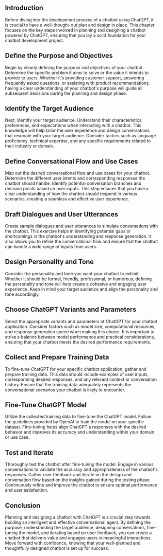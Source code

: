 
## Introduction

Before diving into the development process of a chatbot using ChatGPT, it is crucial to have a well-thought-out plan and design in place. This chapter focuses on the key steps involved in planning and designing a chatbot powered by ChatGPT, ensuring that you lay a solid foundation for your chatbot development project.

## Define the Purpose and Objectives

Begin by clearly defining the purpose and objectives of your chatbot. Determine the specific problem it aims to solve or the value it intends to provide to users. Whether it's providing customer support, answering frequently asked questions, or assisting with product recommendations, having a clear understanding of your chatbot's purpose will guide all subsequent decisions during the planning and design phase.

## Identify the Target Audience

Next, identify your target audience. Understand their characteristics, preferences, and expectations when interacting with a chatbot. This knowledge will help tailor the user experience and design conversations that resonate with your target audience. Consider factors such as language proficiency, technical expertise, and any specific requirements related to their industry or domain.

## Define Conversational Flow and Use Cases

Map out the desired conversational flow and use cases for your chatbot. Determine the different user intents and corresponding responses the chatbot should handle. Identify potential conversation branches and decision points based on user inputs. This step ensures that you have a clear understanding of how the chatbot should respond in various scenarios, creating a seamless and effective user experience.

## Draft Dialogues and User Utterances

Create sample dialogues and user utterances to simulate conversations with the chatbot. This exercise helps in identifying potential gaps or shortcomings in the chatbot's understanding and response generation. It also allows you to refine the conversational flow and ensure that the chatbot can handle a wide range of inputs from users.

## Design Personality and Tone

Consider the personality and tone you want your chatbot to exhibit. Whether it should be formal, friendly, professional, or humorous, defining the personality and tone will help create a cohesive and engaging user experience. Keep in mind your target audience and align the personality and tone accordingly.

## Choose ChatGPT Variants and Parameters

Select the appropriate variants and parameters of ChatGPT for your chatbot application. Consider factors such as model size, computational resources, and response generation speed when making this choice. It is important to strike a balance between model performance and practical considerations, ensuring that your chatbot meets the desired performance requirements.

## Collect and Prepare Training Data

To fine-tune ChatGPT for your specific chatbot application, gather and prepare training data. This data should include examples of user inputs, corresponding desired responses, and any relevant context or conversation history. Ensure that the training data adequately represents the conversational scenarios your chatbot is likely to encounter.

## Fine-Tune ChatGPT Model

Utilize the collected training data to fine-tune the ChatGPT model. Follow the guidelines provided by OpenAI to train the model on your specific dataset. Fine-tuning helps align ChatGPT's responses with the desired behavior and improves its accuracy and understanding within your domain or use case.

## Test and Iterate

Thoroughly test the chatbot after fine-tuning the model. Engage in various conversations to validate the accuracy and appropriateness of the chatbot's responses. Gather user feedback and iterate on the design and conversation flow based on the insights gained during the testing phase. Continuously refine and improve the chatbot to ensure optimal performance and user satisfaction.

## Conclusion

Planning and designing a chatbot with ChatGPT is a crucial step towards building an intelligent and effective conversational agent. By defining the purpose, understanding the target audience, designing conversations, fine-tuning the model, and iterating based on user feedback, you can create a chatbot that delivers value and engages users in meaningful interactions. Move forward with confidence, knowing that your well-planned and thoughtfully designed chatbot is set up for success.
